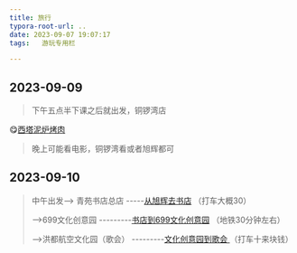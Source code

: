 ```yaml
---
title: 旅行
typora-root-url: ..
date: 2023-09-07 19:07:17
tags:	游玩专用栏

---
```


## 2023-09-09

> 下午五点半下课之后就出发，铜锣湾店

:yum:[西塔泥炉烤肉](https://ditu.amap.com/dir?from[id]=B03170S78F&from[name]=江西财经大学麦庐园南区(6号门)&from[lnglat]=115.816679%2C28.730833&from[modxy]=115.816679%2C28.730833&from[poitype]=991400&from[adcode]=360112&to[name]=西塔老太太泥炉烤肉(南昌T16购物中心店)&to[lnglat]=115.867539%2C28.700561&to[id]=B0JGCHK9F9&to[poitype]=050100&to[adcode]=360100&to[modxy]=115.867539%2C28.700561&type=car&policy=1)

> 晚上可能看电影，铜锣湾看或者旭辉都可

## 2023-09-10

> 中午出发——> 青苑书店总店  -----[从旭辉去书店](https://ditu.amap.com/dir?from[id]=B0FFMCIJAC-from&from[name]=旭辉Cmall&from[lnglat]=115.835676%2C28.743677&from[modxy]=115.836913%2C28.742614&from[poitype]=060101|060102&from[adcode]=360112&to[id]=B0I6ZSH90J-to&to[name]=青苑书店总店&to[lnglat]=115.925254%2C28.657497&to[modxy]=115.925355%2C28.657297&to[poitype]=061205&to[adcode]=360111&type=bus&policy=0&dateTime=now) （打车大概30）
>
>    ——>699文化创意园      ---------[书店到699文化创意园](https://ditu.amap.com/dir?from[id]=B0FFMCIJAC-from&from[name]=旭辉Cmall&from[lnglat]=115.835676%2C28.743677&from[modxy]=115.836913%2C28.742614&from[poitype]=060101|060102&from[adcode]=360112&to[id]=B0I6ZSH90J-to&to[name]=青苑书店总店&to[lnglat]=115.925254%2C28.657497&to[modxy]=115.925355%2C28.657297&to[poitype]=061205&to[adcode]=360111&type=bus&policy=0&dateTime=now) （地铁30分钟左右）
>
>    ——>洪都航空文化园（歌会）    ---------[文化创意园到歌会 ](https://ditu.amap.com/dir?from[adcode]=360111&from[name]=699文化创意园&from[id]=B03170SXXG&from[poitype]=120100&from[lnglat]=115.942702%2C28.66563&from[modxy]=115.940839%2C28.664695&to[id]=B0IG1UH5CJ&to[name]=洪都航空文化园&to[lnglat]=115.933486%2C28.632113&to[modxy]=115.928643%2C28.623162&to[poitype]=110101&to[adcode]=360104&type=car&policy=1&dateTime=now) （打车十来块钱）

